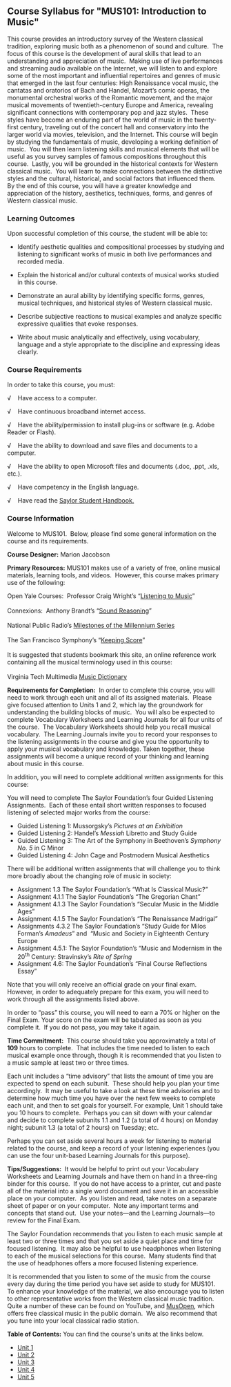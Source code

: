 Course Syllabus for "MUS101: Introduction to Music"
---------------------------------------------------

This course provides an introductory survey of the Western classical
tradition, exploring music both as a phenomenon of sound and culture.
 The focus of this course is the development of aural skills that lead
to an understanding and appreciation of music.  Making use of live
performances and streaming audio available on the Internet, we will
listen to and explore some of the most important and influential
repertoires and genres of music that emerged in the last four centuries:
High Renaissance vocal music, the cantatas and oratorios of Bach and
Handel, Mozart’s comic operas, the monumental orchestral works of the
Romantic movement, and the major musical movements of twentieth-century
Europe and America, revealing significant connections with contemporary
pop and jazz styles.  These styles have become an enduring part of the
world of music in the twenty-first century, traveling out of the concert
hall and conservatory into the larger world via movies, television, and
the Internet. This course will begin by studying the fundamentals of
music, developing a working definition of music.  You will then learn
listening skills and musical elements that will be useful as you survey
samples of famous compositions throughout this course.  Lastly, you will
be grounded in the historical contexts for Western classical music.  You
will learn to make connections between the distinctive styles and the
cultural, historical, and social factors that influenced them.  By the
end of this course, you will have a greater knowledge and appreciation
of the history, aesthetics, techniques, forms, and genres of Western
classical music.

### Learning Outcomes

Upon successful completion of this course, the student will be able
to:  
  

-   Identify aesthetic qualities and compositional processes by studying
    and listening to significant works of music in both live
    performances and recorded media.

<!-- -->

-   Explain the historical and/or cultural contexts of musical works
    studied in this course.

<!-- -->

-   Demonstrate an aural ability by identifying specific forms, genres,
    musical techniques, and historical styles of Western classical
    music.

<!-- -->

-   Describe subjective reactions to musical examples and analyze
    specific expressive qualities that evoke responses.

<!-- -->

-   Write about music analytically and effectively, using vocabulary,
    language and a style appropriate to the discipline and expressing
    ideas clearly. 

### Course Requirements

In order to take this course, you must:  
  
 √    Have access to a computer.  
  
 √    Have continuous broadband internet access.  
  
 √    Have the ability/permission to install plug-ins or software (e.g.
Adobe Reader or Flash).  
  
 √    Have the ability to download and save files and documents to a
computer.  
  
 √    Have the ability to open Microsoft files and documents (.doc,
.ppt, .xls, etc.).  
  
 √    Have competency in the English language.  
  
 √    Have read the [Saylor Student
Handbook.](http://www.saylor.org/site/wp-content/uploads/2012/05/Saylor-StudentHandbook.pdf)

### Course Information

Welcome to MUS101.  Below, please find some general information on the
course and its requirements.

**Course Designer:** Marion Jacobson

**Primary Resources:** MUS101 makes use of a variety of free, online
musical materials, learning tools, and videos.  However, this course
makes primary use of the following:

Open Yale Courses:  Professor Craig Wright’s “[Listening to
Music](http://oyc.yale.edu/music/listening-to-music)”  
    
 Connexions:  Anthony Brandt’s “[Sound
Reasoning](http://cnx.org/content/col10214/latest/)”  
    
 National Public Radio’s [Milestones of the Millennium
Series](http://www.npr.org/programs/specials/milestones/990101.motm.intro.html)  
    
 The San Francisco Symphony’s “[Keeping
Score](http://www.keepingscore.org/)”  
    
 It is suggested that students bookmark this site, an online reference
work containing all the musical terminology used in this course:  
    
 Virginia Tech Multimedia [Music
Dictionary](http://www.music.vt.edu/musicdictionary/)

**Requirements for Completion:**  In order to complete this course, you
will need to work through each unit and all of its assigned materials. 
Please give focused attention to Units 1 and 2, which lay the groundwork
for understanding the building blocks of music.  You will also be
expected to complete Vocabulary Worksheets and Learning Journals for all
four units of the course.  The Vocabulary Worksheets should help you
recall musical vocabulary.  The Learning Journals invite you to record
your responses to the listening assignments in the course and give you
the opportunity to apply your musical vocabulary and knowledge. Taken
together, these assignments will become a unique record of your thinking
and learning about music in this course.

In addition, you will need to complete additional written assignments
for this course:

You will need to complete The Saylor Foundation’s four Guided Listening
Assignments.  Each of these entail short written responses to focused
listening of selected major works from the course:

-   Guided Listening 1: Mussorgsky’s *Pictures at an Exhibition*
-   Guided Listening 2: Handel’s *Messiah* Libretto and Study Guide
-   Guided Listening 3: The Art of the Symphony in Beethoven’s *Symphony
    No. 5* in C Minor
-   Guided Listening 4: John Cage and Postmodern Musical Aesthetics

There will be additional written assignments that will challenge you to
think more broadly about the changing role of music in society:

-   Assignment 1.3 The Saylor Foundation’s “What Is Classical Music?”
-   Assignment 4.1.1 The Saylor Foundation’s “The Gregorian Chant”
-   Assignment 4.1.3 The Saylor Foundation’s “Secular Music in the
    Middle Ages”
-   Assignment 4.1.5 The Saylor Foundation’s “The Renaissance Madrigal”
-   Assignments 4.3.2 The Saylor Foundation’s “Study Guide for Milos
    Forman’s *Amadeus*” and  “Music and Society in Eighteenth Century
    Europe
-   Assignment 4.5.1: The Saylor Foundation’s “Music and Modernism in
    the 20<sup>th</sup> Century: Stravinsky’s *Rite of Spring*
-   Assignment 4.6: The Saylor Foundation’s “Final Course Reflections
    Essay”

Note that you will only receive an official grade on your final exam. 
However, in order to adequately prepare for this exam, you will need to
work through all the assignments listed above.

In order to “pass” this course, you will need to earn a 70% or higher on
the Final Exam. Your score on the exam will be tabulated as soon as you
complete it.  If you do not pass, you may take it again.

**Time Commitment:**  This course should take you approximately a total
of **109** hours to complete.  That includes the time needed to listen
to each musical example once through, though it is recommended that you
listen to a music sample at least two or three times.

Each unit includes a “time advisory” that lists the amount of time you
are expected to spend on each subunit.  These should help you plan your
time accordingly.  It may be useful to take a look at these time
advisories and to determine how much time you have over the next few
weeks to complete each unit, and then to set goals for yourself. For
example, Unit 1 should take you 10 hours to complete.  Perhaps you can
sit down with your calendar and decide to complete subunits 1.1 and 1.2
(a total of 4 hours) on Monday night; subunit 1.3 (a total of 2 hours)
on Tuesday; etc.

Perhaps you can set aside several hours a week for listening to material
related to the course, and keep a record of your listening experiences
(you can use the four unit-based Learning Journals for this purpose).

**Tips/Suggestions:**  It would be helpful to print out your Vocabulary
Worksheets and Learning Journals and have them on hand in a three-ring
binder for this course.  If you do not have access to a printer, cut and
paste all of the material into a single word document and save it in an
accessible place on your computer.  As you listen and read, take notes
on a separate sheet of paper or on your computer.  Note any important
terms and concepts that stand out.  Use your notes—and the Learning
Journals—to review for the Final Exam.

The Saylor Foundation recommends that you listen to each music sample at
least two or three times and that you set aside a quiet place and time
for focused listening.  It may also be helpful to use headphones when
listening to each of the musical selections for this course.  Many
students find that the use of headphones offers a more focused listening
experience.

It is recommended that you listen to some of the music from the course
every day during the time period you have set aside to study for
MUS101.  To enhance your knowledge of the material, we also encourage
you to listen to other representative works from the Western classical
music tradition.  Quite a number of these can be found on YouTube, and
[MusOpen](http://www.musopen.org/), which offers free classical music in
the public domain.  We also recommend that you tune into your local
classical radio station.  

**Table of Contents:** You can find the course's units at the links below.

- [Unit 1](https://legacy.saylor.org/mus101/Unit01/)
- [Unit 2](https://legacy.saylor.org/mus101/Unit02/)
- [Unit 3](https://legacy.saylor.org/mus101/Unit03/)
- [Unit 4](https://legacy.saylor.org/mus101/Unit04/)
- [Unit 5](https://legacy.saylor.org/mus101/Unit05/)
